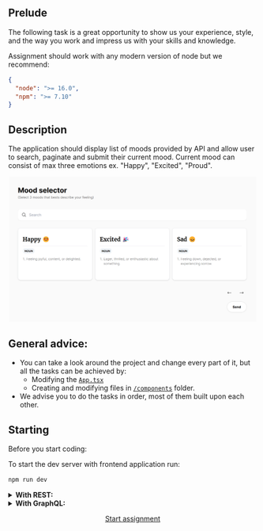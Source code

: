## Prelude

The following task is a great opportunity to show us your experience, style, and the way you work and impress us with your skills and knowledge.

Assignment should work with any modern version of node but we recommend: 


```json
{
  "node": ">= 16.0",
  "npm": ">= 7.10"
}
```

## Description
The application should display list of moods provided by API and allow user to search, paginate and submit their current mood. Current mood can consist of max three emotions ex. "Happy", "Excited", "Proud".

<p align="center"><img src="./.github/screen-1.png" width="500px" /></p>

## General advice:

- You can take a look around the project and change every part of it, but all the tasks can be achieved by:
  - Modifying the [`App.tsx`](./src/App.tsx) 
  - Creating and modifying files in [`/components`](./src/components/) folder.
- We advise you to do the tasks in order, most of them built upon each other.

## Starting 
Before you start coding:

To start the dev server with frontend application run:
```cmd
npm run dev
```

<details>
<summary><strong>With REST:</strong></summary>
<p></p>
<p>Start the REST server with command:</p>


```cmd
npm run serve:rest
```
</details>

<details>
<summary><strong>With GraphQL:</strong></summary>
<p></p>
<p>Start the GraphQL server with command:</p>


```cmd
npm run serve:graphql
```
</details>

<p align="center"><a href="./TASK.MD">Start assignment</a></p>
